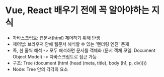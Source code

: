 # Vue, React 배우기 전에 꼭 알아야하는 지식 

* 자바스크립트: 웹문서(html) 제어하기 위해 탄생
* 제어법: 브라우저 안에 웹문서 해석할 수 있는 '렌더링 엔진' 존재
* 즉, 한 줄씩 해석 -> 모두 해석하면 문서를 객체화 (문서 객체 모델: Document Object Model) -> 자바스크립트로 접근 가능
* 구조: Tree (document (html (head (meta, title), body (h1, p, div)))) 
* Node: Tree 안의 각각의 요소